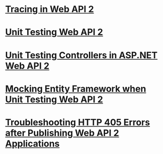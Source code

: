 # [Tracing in Web API 2](tracing-in-aspnet-web-api.md)
# [Unit Testing Web API 2](unit-testing-with-aspnet-web-api.md)
# [Unit Testing Controllers in ASP.NET Web API 2](unit-testing-controllers-in-web-api.md)
# [Mocking Entity Framework when Unit Testing Web API 2](mocking-entity-framework-when-unit-testing-aspnet-web-api-2.md)
# [Troubleshooting HTTP 405 Errors after Publishing Web API 2 Applications](troubleshooting-http-405-errors-after-publishing-web-api-applications.md)

